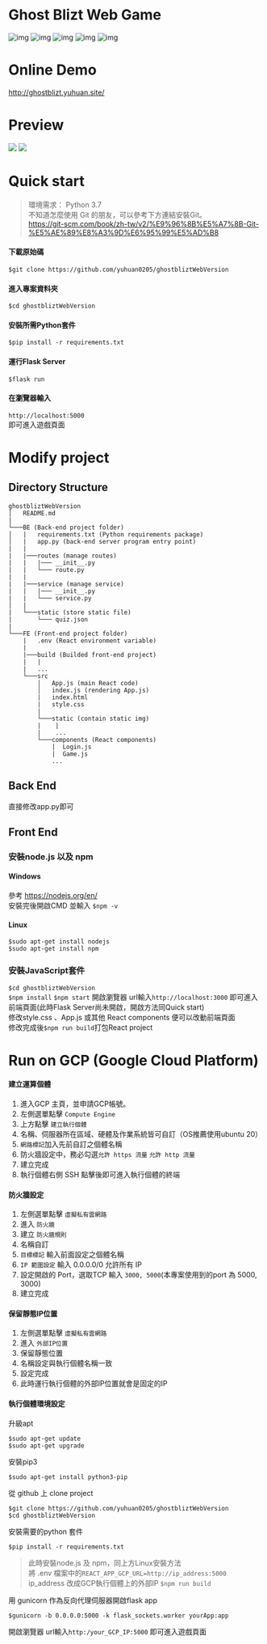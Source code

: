 # Ghost Blizt Web Game

![img](https://img.shields.io/badge/Python-3.7-blue)
![img](https://img.shields.io/badge/Flask-2.1.1-blue)
![img](https://img.shields.io/badge/React-17.0.2-green)
![img](https://img.shields.io/badge/WebSocket-yellow)
![img](https://img.shields.io/badge/FullStack-yellow)

# Online Demo
http://ghostblizt.yuhuan.site/
# Preview
![](https://github.com/yuhuan0205/ghostbliztWebVersion/blob/master/imgForMD/gamePlay1.png)
![](https://github.com/yuhuan0205/ghostbliztWebVersion/blob/master/imgForMD/gamePlay2.png)
# Quick start
>環境需求：
>Python 3.7   
>不知道怎麼使用 Git 的朋友，可以參考下方連結安裝Git。  
>https://git-scm.com/book/zh-tw/v2/%E9%96%8B%E5%A7%8B-Git-%E5%AE%89%E8%A3%9D%E6%95%99%E5%AD%B8  

#### 下載原始碼
``$git clone https://github.com/yuhuan0205/ghostbliztWebVersion ``  
#### 進入專案資料夾
``$cd ghostbliztWebVersion``   
#### 安裝所需Python套件
``$pip install -r requirements.txt``
#### 運行Flask Server
``$flask run``
#### 在瀏覽器輸入
``http://localhost:5000``  
即可進入遊戲頁面

# Modify project 
## Directory Structure
```
ghostbliztWebVersion
│   README.md 
|   
└───BE (Back-end project folder)
│   |   requirements.txt (Python requirements package)
│   |   app.py (back-end server program entry point)
|   |
|   |───routes (manage routes)
|   |   |─── __init__.py
|   |   └─── route.py
|   |
|   |───service (manage service)
|   |   |─── __init__.py
|   |   └─── service.py
│   |
|   └───static (store static file)
|       └─── quiz.json
|   
└───FE (Front-end project folder)
    |   .env (React environment variable)
    |
    |───build (Builded front-end project)
    |   |
    |   ...
    └───src
        │   App.js (main React code)
        │   index.js (rendering App.js)
        |   index.html
        |   style.css
        |
        └───static (contain static img)
        |    |
        |    ...
        └───components (React components) 
            |  Login.js
            |  Game.js
            ...
```
## Back End
直接修改app.py即可
## Front End
### 安裝node.js 以及 npm
#### Windows
參考 https://nodejs.org/en/  
安裝完後開啟CMD 並輸入 ``$npm -v``  
#### Linux
``$sudo apt-get install nodejs``  
``$sudo apt-get install npm``
### 安裝JavaScript套件
``$cd ghostbliztWebVersion``  
``$npm install``
``$npm start``
開啟瀏覽器 url輸入``http://localhost:3000`` 即可進入前端頁面(此時Flask Server尚未開啟，開啟方法同Quick start)  
修改style.css 、App.js 或其他 React components 便可以改動前端頁面  
修改完成後``$npm run build``打包React project

# Run on GCP (Google Cloud Platform)
#### 建立運算個體
1. 進入GCP 主頁，並申請GCP帳號。
2. 左側選單點擊 ``Compute Engine`` 
3. 上方點擊 ``建立執行個體``
4. 名稱、伺服器所在區域、硬體及作業系統皆可自訂（OS推薦使用ubuntu 20）
5. ``網路標記``加入先前自訂之個體名稱
6. 防火牆設定中，務必勾選``允許 https 流量`` ``允許 http 流量``
7. 建立完成
8. 執行個體右側 SSH 點擊後即可進入執行個體的終端
#### 防火牆設定
1. 左側選單點擊 ``虛擬私有雲網路``
2. 進入 ``防火牆``
3. 建立 ``防火牆規則``
4. 名稱自訂
5. ``目標標記`` 輸入前面設定之個體名稱
6. ``IP 範圍設定`` 輸入 0.0.0.0/0 允許所有 IP
7. 設定開啟的 Port，選取TCP 輸入 ``3000, 5000``(本專案使用到的port 為 5000, 3000)
8. 建立完成
#### 保留靜態IP位置
1. 左側選單點擊 ``虛擬私有雲網路``
2. 進入 ``外部IP位置``
3. 保留靜態位置
4. 名稱設定與執行個體名稱一致
5. 設定完成
6. 此時運行執行個體的外部IP位置就會是固定的IP
#### 執行個體環境設定
升級apt
```
$sudo apt-get update
$sudo apt-get upgrade
```
安裝pip3
```
$sudo apt-get install python3-pip
```
從 github 上 clone project
```
$git clone https://github.com/yuhuan0205/ghostbliztWebVersion
$cd ghostbliztWebVersion
```
安裝需要的python 套件
```
$pip install -r requirements.txt
```
>此時安裝node.js 及 npm，同上方Linux安裝方法  
>將 .env 檔案中的``REACT_APP_GCP_URL=http://ip_address:5000`` ip_address 改成GCP執行個體上的外部IP
``$npm run build``

用 gunicorn 作為反向代理伺服器開啟flask app
```
$gunicorn -b 0.0.0.0:5000 -k flask_sockets.worker yourApp:app
```
開啟瀏覽器 url輸入``http:/your_GCP_IP:5000`` 即可進入遊戲頁面
